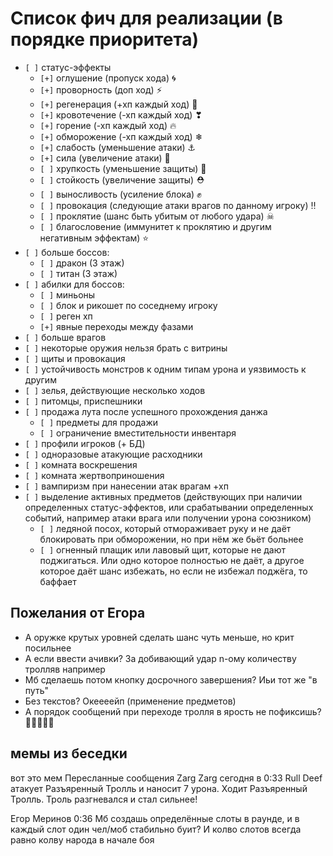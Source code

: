 # Список фич для реализации (в порядке приоритета)

- `[ ]` статус-эффекты
    - `[+]` оглушение (пропуск хода) 🌀
    - `[+]` проворность (доп ход) ⚡
    - `[+]` регенерация (+хп каждый ход) 💞
    - `[+]` кровотечение (-хп каждый ход) ❣
    - `[+]` горение (-хп каждый ход) 🔥
    - `[+]` обморожение (-хп каждый ход) ❄
    - `[+]` слабость (уменьшение атаки) ⚓
    - `[+]` сила (увеличение атаки) 💪
    - `[ ]` хрупкость (уменьшение защиты) 🦴
    - `[ ]` стойкость (увеличение защиты) ⛑
    - `[ ]` выносливость (усиление блока) ✊
    - `[ ]` провокация (следующие атаки врагов по данному игроку) ‼
    - `[ ]` проклятие (шанс быть убитым от любого удара) ☠
    - `[ ]` благословение (иммунитет к проклятию и другим негативным эффектам) ⭐
- `[ ]` больше боссов:
    - `[ ]` дракон (3 этаж)
    - `[ ]` титан (3 этаж)
- `[ ]` абилки для боссов:
    - `[ ]` миньоны
    - `[ ]` блок и рикошет по соседнему игроку
    - `[ ]` реген хп
    - `[+]` явные переходы между фазами
- `[ ]` больше врагов
- `[ ]` некоторые оружия нельзя брать с витрины
- `[ ]` щиты и провокация
- `[ ]` устойчивость монстров к одним типам урона и уязвимость к другим
- `[ ]` зелья, действующие несколько ходов
- `[ ]` питомцы, приспешники
- `[ ]` продажа лута после успешного прохождения данжа
    - `[ ]` предметы для продажи
    - `[ ]` ограничение вместительности инвентаря
- `[ ]` профили игроков (+ БД)
- `[ ]` одноразовые атакующие расходники
- `[ ]` комната воскрешения
- `[ ]` комната жертвоприношения
- `[ ]` вампиризм при нанесении атак врагам +хп
- `[ ]` выделение активных предметов (действующих при наличии определенных статус-эффектов, или срабатывании определенных событий, например атаки врага или получении урона союзником)
    - `[ ]` ледяной посох, который отмораживает руку и не даёт блокировать при обморожении, но при нём же бьёт больнее
    - `[ ]` огненный плащик или лавовый щит, которые не дают поджигаться. Или одно которое полностью не даёт, а другое которое даёт шанс избежать, но если не избежал поджёга, то баффает

## Пожелания от Егора

- А оружке крутых уровней сделать шанс чуть меньше, но крит посильнее
- А если ввести ачивки? За добивающий удар n-ому количеству тролляв например
- Мб сделаешь потом кнопку досрочного завершения? Иьи тот же "в путь"
- Без текстов? Океееейп (применение предметов)
- А порядок сообщений при переходе тролля в ярость не пофиксишь? 👀👉🏻👈🏻

## мемы из беседки

вот это мем
Пересланные сообщения
Zarg
Zarg
сегодня в 0:33
Rull Deef атакует Разъяренный Тролль и наносит 7 урона.
Ходит Разъяренный Тролль.
Троль разгневался и стал сильнее!

Егор Меринов  0:36
Мб создашь определённые слоты в раунде, и в каждый слот один чел/моб стабильно буит? И колво слотов всегда равно колву народа в начале боя

